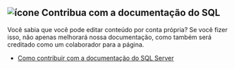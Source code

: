 ## <a name="icon-contribute-to-sql-documentation"></a>![ícone](../media/edit-topic-pencil.png) Contribua com a documentação do SQL
Você sabia que você pode editar conteúdo por conta própria? Se você fizer isso, não apenas melhorará nossa documentação, como também será creditado como um colaborador para a página.
- [Como contribuir com a documentação do SQL Server](https://docs.microsoft.com/sql/sql-server/sql-server-docs-contribute)
